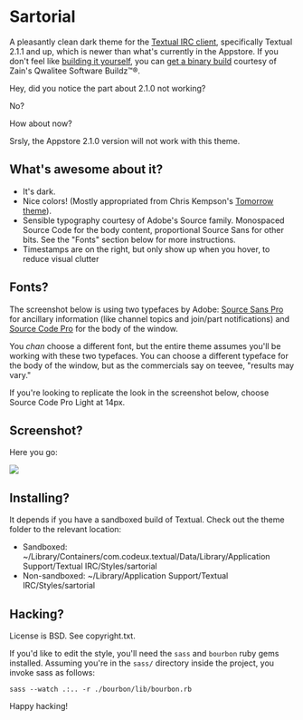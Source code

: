 # Sartorial

A pleasantly clean dark theme for the [Textual IRC client](http://codeux.com/textual/), specifically Textual 2.1.1 and up, which is newer than what's currently in the Appstore. If you don't feel like [building it yourself](http://github.com/codeux/textual), you can [get a binary build](http://inzain.net/textual-builds/) courtesy of Zain's Qwalitee Software Buildz™®.

Hey, did you notice the part about 2.1.0 not working?

No?

How about now?

Srsly, the Appstore 2.1.0 version will not work with this theme.


## What's awesome about it?

* It's dark.
* Nice colors! (Mostly appropriated from Chris Kempson's [Tomorrow theme](https://github.com/chriskempson/tomorrow-theme)).
* Sensible typography courtesy of Adobe's Source family. Monospaced Source Code for the body content, proportional Source Sans for other bits. See the "Fonts" section below for more instructions.
* Timestamps are on the right, but only show up when you hover, to reduce visual clutter

## Fonts?

The screenshot below is using two typefaces by Adobe: [Source Sans Pro](https://github.com/adobe/source-sans-pro/downloads) for ancillary information (like channel topics and join/part notifications) and [Source Code Pro](https://github.com/adobe/Source-Code-Pro/downloads) for the body of the window.

You _chan_ choose a different font, but the entire theme assumes you'll be working with these two typefaces. You can choose a different typeface for the body of the window, but as the commercials say on teevee, "results may vary."

If you're looking to replicate the look in the screenshot below, choose Source Code Pro Light at 14px.

## Screenshot?

Here you go:

<img src="http://f.cl.ly/items/0C300X073w3I2k0d1D3k/Sartorial:%20A%20Textual%20IRC%20Theme%20(http:::github.com:idan:sartorial)-2.png" style="max-width: 100%; display: block">

## Installing?

It depends if you have a sandboxed build of Textual. Check out the theme folder to the relevant location:

* Sandboxed: ~/Library/Containers/com.codeux.textual/Data/Library/Application Support/Textual IRC/Styles/sartorial
* Non-sandboxed: ~/Library/Application Support/Textual IRC/Styles/sartorial

## Hacking?

License is BSD. See copyright.txt.

If you'd like to edit the style, you'll need the `sass` and `bourbon` ruby gems installed. Assuming you're in the `sass/` directory inside the project, you invoke sass as follows:

    sass --watch .:.. -r ./bourbon/lib/bourbon.rb

Happy hacking!